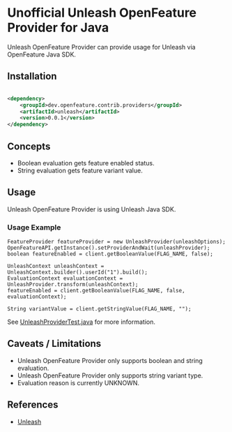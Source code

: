 # Unofficial Unleash OpenFeature Provider for Java

Unleash OpenFeature Provider can provide usage for Unleash via OpenFeature Java SDK.

## Installation

<!-- x-release-please-start-version -->

```xml

<dependency>
    <groupId>dev.openfeature.contrib.providers</groupId>
    <artifactId>unleash</artifactId>
    <version>0.0.1</version>
</dependency>
```

<!-- x-release-please-end-version -->

## Concepts
* Boolean evaluation gets feature enabled status.
* String evaluation gets feature variant value.

## Usage
Unleash OpenFeature Provider is using Unleash Java SDK.

### Usage Example

```
FeatureProvider featureProvider = new UnleashProvider(unleashOptions);
OpenFeatureAPI.getInstance().setProviderAndWait(unleashProvider);
boolean featureEnabled = client.getBooleanValue(FLAG_NAME, false);

UnleashContext unleashContext = UnleashContext.builder().userId("1").build();
EvaluationContext evaluationContext = UnleashProvider.transform(unleashContext);
featureEnabled = client.getBooleanValue(FLAG_NAME, false, evaluationContext);

String variantValue = client.getStringValue(FLAG_NAME, "");
```

See [UnleashProviderTest.java](./src/test/java/dev/openfeature/contrib/providers/unleash/UnleashProviderTest.java) for more information.

## Caveats / Limitations

* Unleash OpenFeature Provider only supports boolean and string evaluation.
* Unleash OpenFeature Provider only supports string variant type.
* Evaluation reason is currently UNKNOWN.

## References
* [Unleash](https://getunleash.io)
